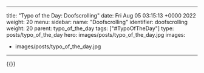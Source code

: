 
---
title: "Typo of the Day: Doofscrolling"
date: Fri Aug 05 03:15:13 +0000 2022
weight: 20
menu:
  sidebar:
    name: "Doofscrolling"
    identifier: doofscrolling
    weight: 20
    parent: typo_of_the_day
tags: ["#TypoOfTheDay"]
type: posts/typo_of_the_day
hero: images/posts/typo_of_the_day.jpg
images:
- images/posts/typo_of_the_day.jpg
---


{{<x user="mariatta" id="1555391951683272704">}}

